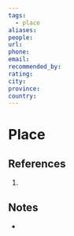 ```yaml
---
tags:
  - place
aliases: 
people:
url: 
phone: 
email: 
recommended_by: 
rating: 
city: 
province: 
country: 
---
```


# Place

## References

1. 

## Notes

- 

